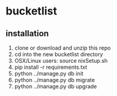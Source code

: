 # bucketlist

## installation
1. clone or download and unzip this repo
2. cd into the new bucketlist directory
3. OSX/Linux users: source nixSetup.sh
4. pip install -r requirements.txt
5. python ../manage.py db init
6. python ../manage.py db migrate
7. python ../manage.py db upgrade
